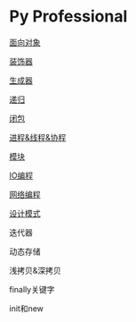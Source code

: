# Py Professional

[面向对象](Py%20Professional/%E9%9D%A2%E5%90%91%E5%AF%B9%E8%B1%A1%207f5f6f4858f948e0918ce70603f2db53.md)

[装饰器](Py%20Professional%20e3398d0272034f4e9588f3d153169850/%E8%A3%85%E9%A5%B0%E5%99%A8%2046e861cdd74d4a0082f404f2329db593.md)

[生成器](Py%20Professional%20e3398d0272034f4e9588f3d153169850/%E7%94%9F%E6%88%90%E5%99%A8%2010e9a08caa83473a80f97748077c3b66.md)

[递归](Py%20Professional%20e3398d0272034f4e9588f3d153169850/%E9%80%92%E5%BD%92%20bc2f70de7d5a4c00bda04b8823deccff.md)

[闭包](Py%20Professional%20e3398d0272034f4e9588f3d153169850/%E9%97%AD%E5%8C%85%20661748d2d0244a29be8eeab007ecab9b.md)

[进程&线程&协程](Py%20Professional%20e3398d0272034f4e9588f3d153169850/%E8%BF%9B%E7%A8%8B&%E7%BA%BF%E7%A8%8B&%E5%8D%8F%E7%A8%8B%2027605669fc6e4b5b9d106216a7e02feb.md)

[模块](Py%20Professional%20e3398d0272034f4e9588f3d153169850/%E6%A8%A1%E5%9D%97%20147014a42f4a4230baa86eebb086acde.md)

[IO编程](Py%20Professional%20e3398d0272034f4e9588f3d153169850/IO%E7%BC%96%E7%A8%8B%2034e5be23a5a840a5abd576ca035ee60e.md)

[网络编程](Py%20Professional%20e3398d0272034f4e9588f3d153169850/%E7%BD%91%E7%BB%9C%E7%BC%96%E7%A8%8B%2047cd1d26461b438bb1e8fa7f29dac0b8.md)

[设计模式](Py%20Professional%20e3398d0272034f4e9588f3d153169850/%E8%AE%BE%E8%AE%A1%E6%A8%A1%E5%BC%8F%202fa71368be7a4953811f59250f14383a.md)

迭代器

动态存储

浅拷贝&深拷贝

finally关键字

init和new
